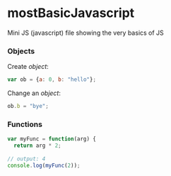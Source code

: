 # mostBasicJavascript
Mini JS (javascript) file showing the very basics of JS

### Objects
Create _object_:
```javascript
var ob = {a: 0, b: "hello"};
```
Change an _object_:
```javascript
ob.b = "bye";
```

### Functions
```javascript
var myFunc = function(arg) {
  return arg * 2;
  
// output: 4
console.log(myFunc(2));
```
